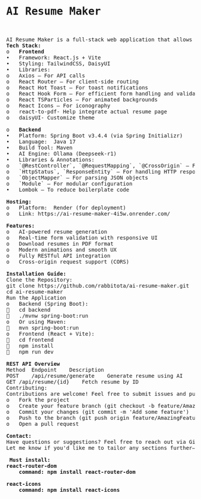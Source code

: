 <pre>
 <h1>AI Resume Maker</h1>

AI Resume Maker is a full-stack web application that allows users to generate professional resumes using AI (Deepseek-R1 via Ollama). Built with a modern tech stack — Java Spring Boot for the backend and React + Vite for the frontend — this project provides a seamless, fast, and responsive user experience.
<b>Tech Stack:</b>
o	<b>Frontend</b>
•	Framework: React.js + Vite
•	Styling: TailwindCSS, DaisyUI
•	Libraries:
o	Axios – For API calls
o	React Router – For client-side routing
o	React Hot Toast – For toast notifications
o	React Hook Form – For efficient form handling and validation
o	React TSParticles – For animated backgrounds
o	React Icons – For iconography
o	react-to-pdf- Help integrate actual resume page
o	daisyUI- Customize theme

o	<b>Backend</b>
•	Platform: Spring Boot v3.4.4 (via Spring Initializr)
•	Language:  Java 17
•	Build Tool: Maven
•	AI Engine: Ollama (Deepseek-r1)
•	Libraries & Annotations:
o	`@RestController`, `@RequestMapping`, `@CrossOrigin` – For REST controller mapping
o	`HttpStatus`, `ResponseEntity` – For handling HTTP responses
o	`ObjectMapper` – For parsing JSON objects
o	`Module` – For modular configuration
•	Lombok – To reduce boilerplate code

<b>Hosting:</b>
o	Platform:  Render (for deployment)
o	Link: https://ai-resume-maker-4i5w.onrender.com/

<b>Features:</b>
o	AI-powered resume generation
o	Real-time form validation with responsive UI
o	Download resumes in PDF format
o	Modern animations and smooth UX
o	Fully RESTful API integration
o	Cross-origin request support (CORS)

<b>Installation Guide:</b>
Clone the Repository:
git clone https://github.com/rabbitota/ai-resume-maker.git
cd ai-resume-maker
Run the Application
o	Backend (Spring Boot): 
	cd backend
	./mvnw spring-boot:run
o	Or using Maven:
	mvn spring-boot:run
o	Frontend (React + Vite):
	cd frontend
	npm install
	npm run dev
 
<b>REST API Overview </b>
Method	Endpoint	Description
POST	/api/resume/generate	Generate resume using AI
GET	/api/resume/{id}	Fetch resume by ID
Contributing:
Contributions are welcome! Feel free to submit issues and pull requests.
o	Fork the project
o	Create your feature branch (git checkout -b feature/AmazingFeature)
o	Commit your changes (git commit -m 'Add some feature')
o	Push to the branch (git push origin feature/AmazingFeature)
o	Open a pull request
 
<b>Contact:</b>
Have questions or suggestions? Feel free to reach out via GitHub Issues or Pull Requests.
Let me know if you'd like me to tailor any sections further—like adding your GitHub username, a live link, or demo screenshots.

<b> Must install:
react-router-dom
    command: npm install react-router-dom

react-icons
    command: npm install react-icons
</b>

</pre>
